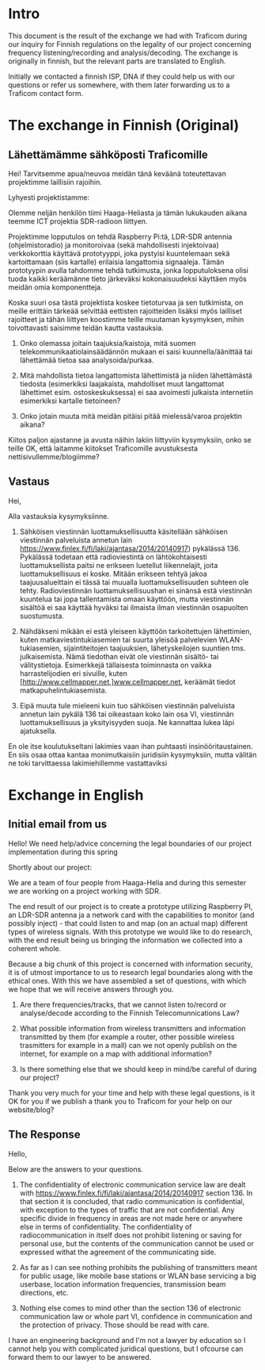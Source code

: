 # Intro
This document is the result of the exchange we had with Traficom during our inquiry for Finnish regulations on the legality of our project concerning frequency listening/recording and analysis/decoding. The exchange is originally in finnish, but the relevant parts are translated to English.

Initially we contacted a finnish ISP, DNA if they could help us with our questions or refer us somewhere, with them later forwarding us to a Traficom contact form.

# The exchange in Finnish (Original)

## Lähettämämme sähköposti Traficomille
Hei! Tarvitsemme apua/neuvoa meidän tänä keväänä toteutettavan projektimme laillisiin rajoihin.

Lyhyesti projektistamme:

Olemme neljän henkilön tiimi Haaga-Heliasta ja tämän lukukauden aikana teemme ICT projektia SDR-radioon liittyen.

Projektimme lopputulos on tehdä Raspberry Pi:tä, LDR-SDR antennia (ohjelmistoradio) ja monitoroivaa (sekä mahdollisesti injektoivaa) verkkokorttia käyttävä prototyyppi, joka pystyisi kuuntelemaan sekä kartoittamaan (siis kartalle) erilaisia langattomia signaaleja. Tämän prototyypin avulla tahdomme tehdä tutkimusta, jonka lopputuloksena olisi tuoda kaikki keräämänne tieto järkeväksi kokonaisuudeksi käyttäen myös meidän omia komponentteja.

Koska suuri osa tästä projektista koskee tietoturvaa ja sen tutkimista, on meille erittäin tärkeää selvittää eettisten rajoitteiden lisäksi myös lailliset rajoitteet ja tähän liittyen koostimme teille muutaman kysymyksen, mihin toivottavasti saisimme teidän kautta vastauksia.

1. Onko olemassa joitain taajuksia/kaistoja, mitä suomen telekommunikaatiolainsäädännön mukaan ei saisi kuunnella/äänittää tai lähettämää tietoa saa analysoida/purkaa.

2. Mitä mahdollista tietoa langattomista lähettimistä ja niiden lähettämästä tiedosta (esimerkiksi laajakaista, mahdolliset muut langattomat lähettimet esim. ostoskeskuksessa) ei saa avoimesti julkaista internetiin esimerkiksi kartalle tietoineen?

3. Onko jotain muuta mitä meidän pitäisi pitää mielessä/varoa projektin aikana?

Kiitos paljon ajastanne ja avusta näihin lakiin liittyviin kysymyksiin, onko se teille OK, että laitamme kiitokset Traficomille avustuksesta nettisivullemme/blogiimme?

## Vastaus
Hei,

Alla vastauksia kysymyksiinne.

1) Sähköisen viestinnän luottamuksellisuutta käsitellään sähköisen viestinnän palveluista annetun lain https://www.finlex.fi/fi/laki/ajantasa/2014/20140917) pykälässä 136. Pykälässä todetaan että radioviestintä on lähtökohtaisesti luottamuksellista paitsi ne erikseen luetellut liikennelajit, joita luottamuksellisuus ei koske. Mitään erikseen tehtyä jakoa taajuusalueittain ei tässä tai muualla luottamuksellisuuden suhteen ole tehty. Radioviestinnän luottamuksellisuushan ei sinänsä estä viestinnän kuuntelua tai jopa tallentamista omaan käyttöön, mutta viestinnän sisältöä ei saa käyttää hyväksi tai ilmaista ilman viestinnän osapuolten suostumusta.

2) Nähdäkseni mikään ei estä yleiseen käyttöön tarkoitettujen lähettimien, kuten matkaviestintukiasemien tai suurta yleisöä palvelevien WLAN-tukiasemien, sijaintiteitojen taajuuksien, lähetyskeilojen suuntien tms. julkaisemista. Nämä tiedothan eivät ole viestinnän sisältö- tai välitystietoja.  Esimerkkejä tällaisesta toiminnasta on vaikka harrastelijodien eri sivuille, kuten [http://www.cellmapper.net,]www.cellmapper.net, keräämät tiedot matkapuhelintukiasemista.

3) Eipä muuta tule mieleeni kuin tuo sähköisen viestinnän palveluista annetun lain pykälä 136 tai oikeastaan koko lain osa VI, viestinnän  luottamuksellisuus ja yksityisyyden suoja. Ne kannattaa lukea läpi ajatuksella. 

En ole itse koulutukseltani lakimies vaan ihan puhtaasti insinööritaustainen. En siis osaa ottaa kantaa monimutkaisiin juridisiin kysymyksiin, mutta välitän ne toki tarvittaessa lakimiehillemme vastattaviksi

# Exchange in English

## Initial email from us

Hello! We need help/advice concerning the legal boundaries of our project implementation during this spring

Shortly about our project:

We are a team of four people from Haaga-Helia and during this semester we are working on a project working with SDR.

The end result of our project is to create a prototype utilizing Raspberry PI, an LDR-SDR antenna ja a network card with the capabilities to monitor (and possibly inject) -
that could listen to and map (on an actual map) different types of wireless signals. With this prototype we would like to do research, with the end result being us bringing
the information we collected into a coherent whole.

Because a big chunk of this project is concerned with information security, it is of utmost importance to us to research legal boundaries along with the ethical ones.
With this we have assembled a set of questions, with which we hope that we will receive answers through you.

1. Are there frequencies/tracks, that we cannot listen to/record or analyse/decode according to the Finnish Telecomunnications Law?

2. What possible information from wireless transmitters and information transmitted by them (for example a router, other possible wireless trasmitters for example in a mall)
can we not openly publish on the internet, for example on a map with additional information?

3. Is there something else that we should keep in mind/be careful of during our project?

Thank you very much for your time and help with these legal questions, is it OK for you if we publish a thank you to Traficom for your help on our website/blog?

## The Response

Hello,

Below are the answers to your questions.

1) The confidentiality of electronic communication service law are dealt with https://www.finlex.fi/fi/laki/ajantasa/2014/20140917 section 136. In that section it is concluded, that 
radio communication is confidential, with exception to the types of traffic that are not confidential. Any specific divide in frequency in areas are not made here or anywhere else in terms of confidentiality. The confidentiality of radiocommunication in itself does not prohibit listening or saving for personal use, but the contents of the communication cannot be used or expressed withat the agreement of the communicating side.

2) As far as I can see nothing prohibits the publishing of transmitters meant for public usage, like mobile base stations or WLAN base servicing a big userbase, location information frequencies, transmission beam directions, etc.

3) Nothing else comes to mind other than the section 136 of electronic communication law or whole part VI, confidence in communication and the protection of privacy. Those should be read with care.

I have an engineering background and I'm not a lawyer by education so I cannot help you with complicated juridical questions, but I ofcourse can forward them to our lawyer to be answered.
